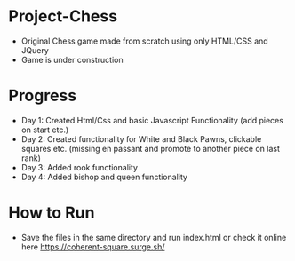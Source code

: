# Project-Chess
- Original Chess game made from scratch using only HTML/CSS and JQuery
- Game is under construction

# Progress
- Day 1: Created Html/Css and basic Javascript Functionality (add pieces on start etc.)
- Day 2: Created functionality for White and Black Pawns, clickable squares etc. (missing en passant and promote to another piece on last rank)
- Day 3: Added rook functionality
- Day 4: Added bishop and queen functionality

# How to Run
- Save the files in the same directory and run index.html or check it online here https://coherent-square.surge.sh/
